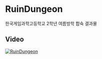 # RuinDungeon
한국게임과학고등학교 2학년 여름방학 합숙 결과물

## Video
[![RuinDungeon](http://img.youtube.com/vi/qvo4DxHeMyc/0.jpg)](https://youtu.be/qvo4DxHeMyc) 
